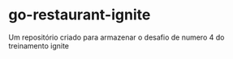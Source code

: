 # go-restaurant-ignite
Um repositório criado para armazenar o desafio de numero 4 do treinamento ignite
